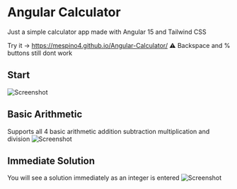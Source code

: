 # Angular Calculator

Just a simple calculator app made with Angular 15 and Tailwind CSS

Try it → https://mespino4.github.io/Angular-Calculator/
⚠️ Backspace and % buttons still dont work

## Start
![Screenshot](Screenshots/ss1.png)

## Basic Arithmetic
Supports all 4 basic arithmetic addition subtraction multiplication and division
![Screenshot](Screenshots/angcalc1.png)

## Immediate Solution
You will see a solution immediately as an integer is entered
![Screenshot](Screenshots/angcalc1.png)
